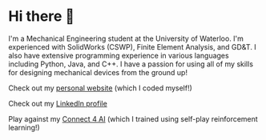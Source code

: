 # Hi there 👋

<!--
**amaar-quadri/amaar-quadri** is a ✨ _special_ ✨ repository because its `README.md` (this file) appears on your GitHub profile.

Here are some ideas to get you started:

- 🔭 I’m currently working on ...
- 🌱 I’m currently learning ...
- 👯 I’m looking to collaborate on ...
- 🤔 I’m looking for help with ...
- 💬 Ask me about ...
- 📫 How to reach me: ...
- 😄 Pronouns: ...
- ⚡ Fun fact: ...
-->
I'm a Mechanical Engineering student at the University of Waterloo. I'm experienced with SolidWorks (CSWP), Finite Element Analysis, and GD&T. I also have extensive programming experience in various languages including Python, Java, and C++. I have a passion for using all of my skills for designing mechanical devices from the ground up!

Check out my [personal website](https://www.amaarquadri.com) (which I coded myself!)

Check out my [LinkedIn profile](https://www.linkedin.com/in/amaarquadri)

Play against my [Connect 4 AI](https://www.amaarquadri.com/play?game=connect4&difficulty=medium&ai-time=1&log-stats=true) (which I trained using self-play reinforcement learning!)
